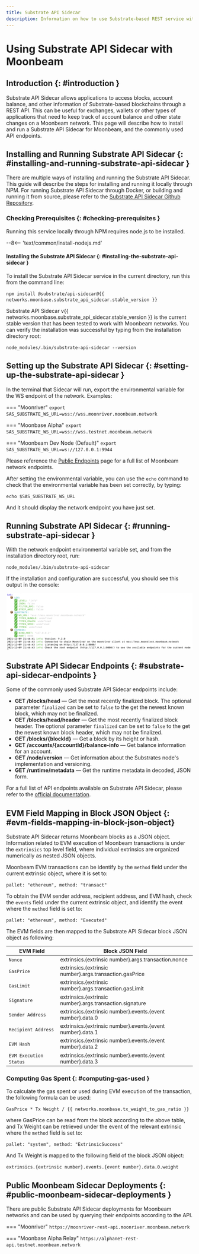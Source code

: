 ```yaml
---
title: Substrate API Sidecar
description: Information on how to use Substrate-based REST service with Moonbeam networks
---
```


# Using Substrate API Sidecar with Moonbeam

## Introduction {: #introduction } 

Substrate API Sidecar allows applications to access blocks, account balance, and other information of Substrate-based blockchains through a REST API. This can be useful for exchanges, wallets or other types of applications that need to keep track of account balance and other state changes on a Moonbeam network. This page will describe how to install and run a Substrate API Sidecar for Moonbeam, and the commonly used API endpoints.

## Installing and Running Substrate API Sidecar {: #installing-and-running-substrate-api-sidecar } 

There are multiple ways of installing and running the Substrate API Sidecar. This guide will describe the steps for installing and running it locally through NPM. For running Substrate API Sidecar through Docker, or building and running it from source, please refer to the [Substrate API Sidecar Github Repository](https://github.com/paritytech/substrate-api-sidecar#readme).

### Checking Prerequisites {: #checking-prerequisites }

Running this service locally through NPM requires node.js to be installed. 

--8<-- 'text/common/install-nodejs.md'

#### Installing the Substrate API Sidecar {: #installing-the-substrate-api-sidecar }

To install the Substrate API Sidecar service in the current directory, run this from the command line:

```
npm install @substrate/api-sidecar@{{ networks.moonbase.substrate_api_sidecar.stable_version }}
```

Substrate API Sidecar v{{ networks.moonbase.substrate_api_sidecar.stable_version }} is the current stable version that has been tested to work with Moonbeam networks. You can verify the installation was successful by typing from the installation directory root:

```
node_modules/.bin/substrate-api-sidecar --version
```

## Setting up the Substrate API Sidecar {: #setting-up-the-substrate-api-sidecar }

In the terminal that Sidecar will run, export the environmental variable for the WS endpoint of the network. Examples: 

=== "Moonriver"
    ```
    export SAS_SUBSTRATE_WS_URL=wss://wss.moonriver.moonbeam.network
    ```

=== "Moonbase Alpha"
    ```
    export SAS_SUBSTRATE_WS_URL=wss://wss.testnet.moonbeam.network
    ```

=== "Moonbeam Dev Node (Default)"
    ```
    export SAS_SUBSTRATE_WS_URL=ws://127.0.0.1:9944
    ```

Please reference the [Public Endpoints](/builders/get-started/endpoints/) page for a full list of Moonbeam network endpoints.

After setting the environmental variable, you can use the `echo` command to check that the environmental variable has been set correctly, by typing:

```
echo $SAS_SUBSTRATE_WS_URL
```

And it should display the network endpoint you have just set. 

## Running Substrate API Sidecar {: #running-substrate-api-sidecar } 

With the network endpoint environmental variable set, and from the installation directory root, run:

```
node_modules/.bin/substrate-api-sidecar 
```

If the installation and configuration are successful, you should see this output in the console: 

![Successful Output](/images/builders/tools/sidecar/sidecar-1.png)

## Substrate API Sidecar Endpoints {: #substrate-api-sidecar-endpoints } 

Some of the commonly used Substrate API Sidecar endpoints include:

 - **GET /blocks​/head** — Get the most recently finalized block. The optional parameter `finalized` can be set to `false` to the get the newest known block, which may not be finalized.
 - **GET /blocks/head/header** — Get the most recently finalized block header. The optional parameter `finalized` can be set to `false` to the get the newest known block header, which may not be finalized. 
 - **GET /blocks/{blockId}** — Get a block by its height or hash.
 - **GET /accounts/{accountId}/balance-info** — Get balance information for an account.
 - **GET /node/version** — Get information about the Substrates node's implementation and versioning.
 - **GET /runtime/metadata** — Get the runtime metadata in decoded, JSON form.

For a full list of API endpoints available on Substrate API Sidecar, please refer to the [official documentation](https://paritytech.github.io/substrate-api-sidecar/dist/).

## EVM Field Mapping in Block JSON Object {: #evm-fields-mapping-in-block-json-object}

Substrate API Sidecar returns Moonbeam blocks as a JSON object. Information related to EVM execution of Moonbeam transactions is under the `extrinsics` top level field, where individual extrinsics are organized numerically as nested JSON objects. 

Moonbeam EVM transactions can be identify by the `method` field under the current extrinsic object, where it is set to:

```
pallet: "ethereum", method: "transact" 
```

To obtain the EVM sender address, recipient address, and EVM hash, check the `events` field under the current extrinsic object, and identify the event where the `method` field is set to:

```
pallet: "ethereum", method: "Executed" 
```

The EVM fields are then mapped to the Substrate API Sidecar block JSON object as following:

| EVM Field     | Block JSON Field                          |
| ----------- | ------------------------------------ |
| `Nonce`       | extrinsics.{extrinsic number}.args.transaction.nonce |
| `GasPrice`       | extrinsics.{extrinsic number}.args.transaction.gasPrice |
| `GasLimit`    | extrinsics.{extrinsic number}.args.transaction.gasLimit |
| `Signature`       | extrinsics.{extrinsic number}.args.transaction.signature |
| `Sender Address`       | extrinsics.{extrinsic number}.events.{event number}.data.0 |
| `Recipient Address`    | extrinsics.{extrinsic number}.events.{event number}.data.1 |
| `EVM Hash`       | extrinsics.{extrinsic number}.events.{event number}.data.2 |
| `EVM Execution Status`       | extrinsics.{extrinsic number}.events.{event number}.data.3 |

### Computing Gas Spent {: #computing-gas-used } 

To calculate the gas spent or used during EVM execution of the transaction, the following formula can be used: 

```
GasPrice * Tx Weight / {{ networks.moonbase.tx_weight_to_gas_ratio }}
```

where GasPrice can be read from the block according to the above table, and Tx Weight can be retrieved under the event of the relevant extrinsic where the `method` field is set to: 

```
pallet: "system", method: "ExtrinsicSuccess" 
```

And Tx Weight is mapped to the following field of the block JSON object:

```
extrinsics.{extrinsic number}.events.{event number}.data.0.weight
```

## Public Moonbeam Sidecar Deployments  {: #public-moonbeam-sidecar-deployments }

There are public Substrate API Sidecar deployments for Moonbeam networks and can be used by querying their endpoints according to the API. 

=== "Moonriver"
    ```
    https://moonriver-rest-api.moonriver.moonbeam.network
    ```

=== "Moonbase Alpha Relay"
    ```
    https://alphanet-rest-api.testnet.moonbeam.network
    ```
